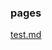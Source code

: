 ### pages 
[test.md](https://github.com/ksuudilla/notes/blob/897ef8541163b9826ed274f21adf9464cab3535f/pages/test.md)
